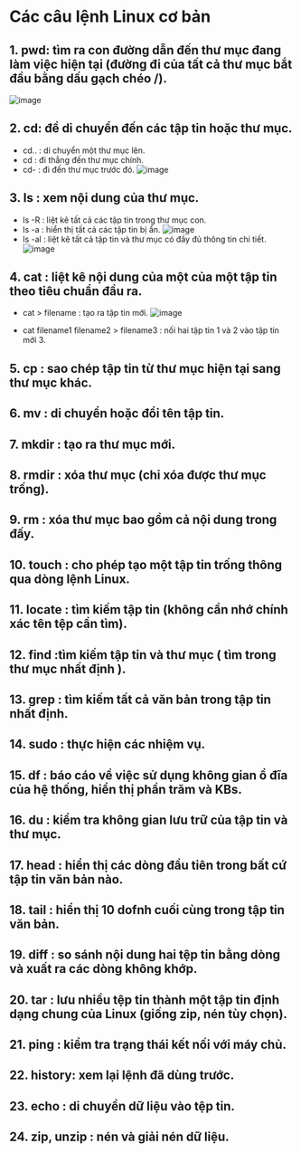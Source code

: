 
# Các câu lệnh Linux cơ bản

## 1. **pwd**: tìm ra con đường dẫn đến thư mục đang làm việc hiện tại (đường đi của tất cả thư mục bắt đầu bằng dấu gạch chéo /).
![image](https://user-images.githubusercontent.com/92317572/168561800-64a04e0a-6c7e-4ff2-973a-db164c70986b.png)

## 2. **cd**: để di chuyển đến các tập tin hoặc thư mục.  
  + cd.. : di chuyển một thư mục lên.
  + cd : đi thẳng đến thư mục chính.
  + cd- : đi đến thư mục trước đó.
![image](https://user-images.githubusercontent.com/92317572/168562257-36cc96f2-a7e2-40ae-b5a4-1e4e7d0417c4.png)

## 3. **ls** : xem nội dung của thư mục.
+ ls -R : liệt kê tất cả các tập tin trong thư mục con.
+ ls -a : hiển thị tất cả các tập tin bị ẩn.
![image](https://user-images.githubusercontent.com/92317572/168562886-ffbde31e-416f-4a26-94ba-e2d0c08cfb75.png)
+ ls -al : liệt kê tất cả tập tin và thư mục có đầy đủ thông tin chi tiết.
![image](https://user-images.githubusercontent.com/92317572/168563057-51eb4a45-d3a2-4b29-8d13-d1f03c0b75e7.png)

## 4. **cat** : liệt kê nội dung của một của một tập tin theo tiêu chuẩn đầu ra.

+ cat > filename : tạo ra tập tin mới.
![image](https://user-images.githubusercontent.com/92317572/168563363-7e3071fa-5df8-4cd2-86d7-8c92890a8952.png)

+ cat filename1 filename2 > filename3 : nối hai tập tin 1 và 2 vào tập tin mới 3.
## 5. **cp** : sao chép tập tin từ thư mục hiện tại sang thư mục khác.
## 6. **mv** : di chuyển hoặc đổi tên tập tin.
## 7. **mkdir** : tạo ra thư mục mới.
## 8. **rmdir** : xóa thư mục (chỉ xóa được thư mục trống).
## 9. **rm** : xóa thư mục bao gồm cả nội dung trong đấy.
## 10. **touch** : cho phép tạo một tập tin trống thông qua dòng lệnh Linux.
## 11. **locate** : tìm kiếm tập tin (không cần nhớ chính xác tên tệp cần tìm).
## 12. **find** :tìm kiếm tập tin và thư mục ( tìm trong thư mục nhất định ).
## 13. **grep** : tìm kiếm tất cả văn bản trong tập tin nhất định.
## 14. **sudo** : thực hiện các nhiệm vụ.
## 15. **df** : báo cáo về việc sử dụng không gian ổ đĩa của hệ thống, hiển thị phần trăm và KBs.
## 16. **du** : kiểm tra không gian lưu trữ của tập tin và thư mục.
## 17. **head** : hiển thị các dòng đầu tiên trong bất cứ tập tin văn bản nào.
## 18. **tail** : hiển thị 10 dofnh cuối cùng trong tập tin văn bản.
## 19. **diff** : so sánh nội dung hai tệp tin bằng dòng và xuất ra các dòng không khớp.
## 20. **tar** : lưu nhiều tệp tin thành một tập tin định dạng chung của Linux (giống zip, nén tùy chọn).
## 21. **ping** : kiểm tra trạng thái kết nối với máy chủ.
## 22. **history**: xem lại lệnh đã dùng trước.
## 23. **echo** : di chuyển dữ liệu vào tệp tin.
## 24. **zip, unzip** : nén và giải nén dữ liệu.
 







